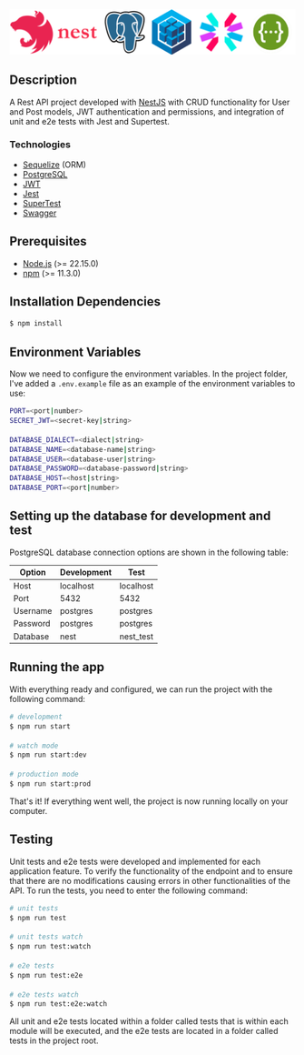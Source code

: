 ![Nest](assets/logo.png)

## Description

A Rest API project developed with [NestJS](https://github.com/nestjs/nest) with CRUD functionality for User and Post models, JWT authentication and permissions, and integration of unit and e2e tests with Jest and Supertest.

### Technologies

-   [Sequelize](https://sequelize.org) (ORM)
-   [PostgreSQL](https://www.postgresql.org/)
-   [JWT](https://jwt.io/)
-   [Jest](https://jestjs.io/)
-   [SuperTest](https://github.com/ladjs/supertest)
-   [Swagger](https://swagger.io/)

## Prerequisites

-   [Node.js](https://nodejs.org/) (>= 22.15.0)
-   [npm](https://www.npmjs.com/) (>= 11.3.0)

## Installation Dependencies

```bash
$ npm install
```

## Environment Variables

Now we need to configure the environment variables. In the project folder, I've added a `.env.example` file as an example of the environment variables to use:

```bash
PORT=<port|number>
SECRET_JWT=<secret-key|string>

DATABASE_DIALECT=<dialect|string>
DATABASE_NAME=<database-name|string>
DATABASE_USER=<database-user|string>
DATABASE_PASSWORD=<database-password|string>
DATABASE_HOST=<host|string>
DATABASE_PORT=<port|number>
```

## Setting up the database for development and test

PostgreSQL database connection options are shown in the following table:

| Option   | Development | Test      |
| -------- | ----------- | --------- |
| Host     | localhost   | localhost |
| Port     | 5432        | 5432      |
| Username | postgres    | postgres  |
| Password | postgres    | postgres  |
| Database | nest        | nest_test |

## Running the app

With everything ready and configured, we can run the project with the following command:

```bash
# development
$ npm run start

# watch mode
$ npm run start:dev

# production mode
$ npm run start:prod
```

That's it! If everything went well, the project is now running locally on your computer.

## Testing

Unit tests and e2e tests were developed and implemented for each application feature. To verify the functionality of the endpoint and to ensure that there are no modifications causing errors in other functionalities of the API. To run the tests, you need to enter the following command:

```bash
# unit tests
$ npm run test

# unit tests watch
$ npm run test:watch

# e2e tests
$ npm run test:e2e

# e2e tests watch
$ npm run test:e2e:watch
```

All unit and e2e tests located within a folder called tests that is within each module will be executed, and the e2e tests are located in a folder called tests in the project root.